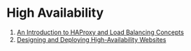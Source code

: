 # High Availability

1. [An Introduction to HAProxy and Load Balancing Concepts](https://www.digitalocean.com/community/tutorials/an-introduction-to-haproxy-and-load-balancing-concepts)  
2. [Designing and Deploying High-Availability Websites](http://docs.rightscale.com/cm/designers_guide/cm-designing-and-deploying-high-availability-websites.html)  